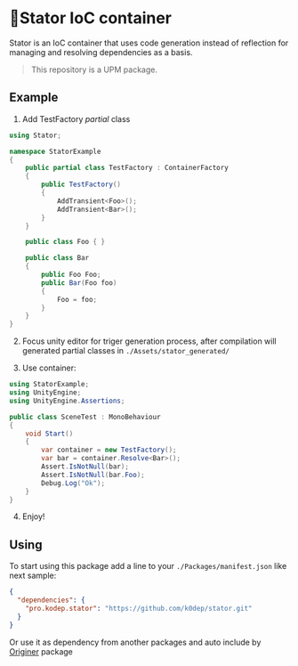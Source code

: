 💉Stator IoC container
======================

Stator is an IoC container that uses code generation instead of reflection for managing and resolving dependencies as a basis.
> This repository is a UPM package.

Example
-------

1. Add TestFactory *partial* class

```csharp
using Stator;

namespace StatorExample
{
    public partial class TestFactory : ContainerFactory
    {
        public TestFactory()
        {
            AddTransient<Foo>();
            AddTransient<Bar>();
        }
    }

    public class Foo { }

    public class Bar
    {
        public Foo Foo;
        public Bar(Foo foo)
        {
            Foo = foo;
        }
    }
}
```

2. Focus unity editor for triger generation process, after compilation will generated partial classes in `./Assets/stator_generated/`

3. Use container:
```csharp
using StatorExample;
using UnityEngine;
using UnityEngine.Assertions;

public class SceneTest : MonoBehaviour
{
    void Start()
    {
        var container = new TestFactory();
        var bar = container.Resolve<Bar>();
        Assert.IsNotNull(bar);
        Assert.IsNotNull(bar.Foo);
        Debug.Log("Ok");
    }
}
```

4. Enjoy!

Using
-----

To start using this package add a line to your `./Packages/manifest.json` like next sample:  
```json
{
  "dependencies": {
    "pro.kodep.stator": "https://github.com/k0dep/stator.git"
  }
}
```

Or use it as dependency from another packages and auto include by [Originer](https://github.com/k0dep/Originer) package
